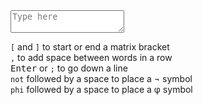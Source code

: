 <!-- Begin matrix generator code -->

<!-- Get MathJax and autosize functionality -->
<script type="text/javascript" src="https://cdnjs.cloudflare.com/ajax/libs/mathjax/2.7.1/MathJax.js?config=TeX-AMS-MML_HTMLorMML"></script>
<script src="https://rawgit.com/jackmoore/autosize/master/dist/autosize.min.js"></script>

<!-- Generator code -->
<script src="generator.js"></script>
<!-- bootstrap -->
<link rel="stylesheet" type="text/css" href="static/css/bootstrap.min.css">

<div class="container">

  <!-- User's input area -->
  <textarea id="input" placeholder="Type here" class="col-12" onkeyup="keyUpEvent(event, this.value)"></textarea>

  <!-- Helper legend for syntax -->
  <div class="card text-center">
    <div class="card-body">
      <p class="card-text">
        <code>[</code> and <code>]</code> to start or end a matrix bracket <br>
        <code>,</code> to add space between words in a row <br>
        <kbd>Enter</kbd> or <code>;</code> to go down a line <br>
        <code>not</code> followed by a space to place a &not symbol <br>
        <code>phi</code> followed by a space to place a &phi; symbol <br>
      </p>
      <!-- Button to show modal with an example? -->
      <!-- <button class="btn btn-secondary align-center" onclick="example()">Examples</button> -->
    </div>
  </div>

  <!-- The script to be interpreted as Tex -->
  <script type="math/tex; mode=display" id="equation"></script>

</div>

<!-- Load previous values into input and equation output -->
<script>
  let equation = sessionStorage.getItem("equation");
  document.getElementById("equation").innerText = equation
  let input = sessionStorage.getItem("input");
  document.getElementById("input").value = input;
</script>

<!-- Dynamically reinterpret MathJax code -->
<script>
  //
  //  Use a closure to hide the local variables from the
  //  global namespace
  //
  (function () {
    var QUEUE = MathJax.Hub.queue;  // shorthand for the queue
    var math = null;                // the element jax for the math output.

    //
    //  Get the element jax when MathJax has produced it.
    //
    QUEUE.Push(function () {
      math = MathJax.Hub.getAllJax("equation")[0];
    });

    //
    //  The onchange event handler that typesets the
    //  math entered by the user
    //
    window.UpdateMath = function (TeX) {
      QUEUE.Push(["Text",math,"\\displaystyle{"+TeX+"}"]);
    }
  })();
</script>

<!-- End matrix generator code -->